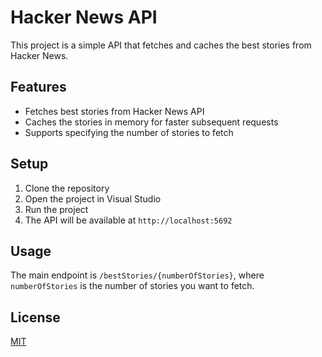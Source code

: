 # Hacker News API

This project is a simple API that fetches and caches the best stories from Hacker News.

## Features

- Fetches best stories from Hacker News API
- Caches the stories in memory for faster subsequent requests
- Supports specifying the number of stories to fetch

## Setup

1. Clone the repository
2. Open the project in Visual Studio
3. Run the project
4. The API will be available at `http://localhost:5692`

## Usage

The main endpoint is `/bestStories/{numberOfStories}`, where `numberOfStories` is the number of stories you want to fetch.

## License

[MIT](https://choosealicense.com/licenses/mit/)